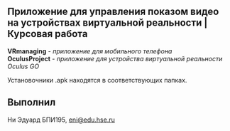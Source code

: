 ## Приложение для управления показом видео на устройствах виртуальной реальности | Курсовая работа

**VRmanaging** - _приложение для мобильного телефона_  
**OculusProject** - _приложение для устройства виртуальной реальности Oculus GO_    
  
Установочники .apk находятся в соответствующих папках.
## Выполнил  
Ни Эдуард БПИ195, eni@edu.hse.ru
